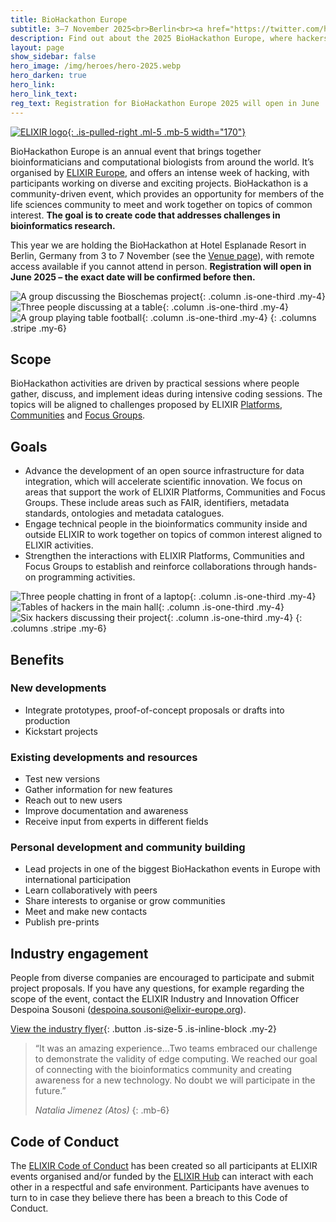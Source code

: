 ```yaml
---
title: BioHackathon Europe
subtitle: 3–7 November 2025<br>Berlin<br><a href="https://twitter.com/hashtag/BioHackEU25" class="is-size-6 ">#BioHackEU25</a></span>
description: Find out about the 2025 BioHackathon Europe, where hackers get together to make life science research easier.
layout: page
show_sidebar: false
hero_image: /img/heroes/hero-2025.webp
hero_darken: true
hero_link:
hero_link_text:
reg_text: Registration for BioHackathon Europe 2025 will open in June 
---
```


[![ELIXIR logo](/img/elixir-logo.svg){: .is-pulled-right .ml-5 .mb-5 width="170"}](https://elixir-europe.org/)

BioHackathon Europe is an annual event that brings together bioinformaticians and computational biologists from around the world. It’s organised by [ELIXIR Europe](https://elixir-europe.org/), and offers an intense week of hacking, with participants working on diverse and exciting projects. BioHackathon is a community-driven event, which provides an opportunity for members of the life sciences community to meet and work together on topics of common interest. **The goal is to create code that addresses challenges in bioinformatics research.** 

This year we are holding the BioHackathon at Hotel Esplanade Resort in Berlin, Germany from 3 to 7 November (see the [Venue page](/venue/)), with remote access available if you cannot attend in person. **Registration will open in June 2025 – the exact date will be confirmed before then.**

<!---
Images below wrap in a <p> tag. To-do: include images or find another 
workaround to avoid this, whilst still keeping the file easy to edit.
The 'markdown="1"' attribute on a <div> doesn't seem to work here.
Maybe just include them (but less intuitive to edit that way).
-->

![A group discussing the Bioschemas project](/img/square-tile-meeting-herve.webp){: .column .is-one-third .my-4}
![Three people discussing at a table](/img/square-tile-chat-toshiaki.webp){: .column .is-one-third .my-4}
![A group playing table football](/img/square-tile-table-football.webp){: .column .is-one-third .my-4}
{: .columns .stripe .my-6}

## Scope
BioHackathon activities are driven by practical sessions where people gather, discuss, and implement ideas during intensive coding sessions. The topics will be aligned to challenges proposed by ELIXIR [Platforms](https://elixir-europe.org/platforms), [Communities](https://elixir-europe.org/communities) and [Focus Groups](https://elixir-europe.org/focus-groups).

## Goals
  * Advance the development of an open source infrastructure for data integration, which will accelerate scientific innovation. We focus on areas that support the work of ELIXIR Platforms, Communities and Focus Groups. These include areas such as FAIR, identifiers, metadata standards, ontologies and metadata catalogues.
  * Engage technical people in the bioinformatics community inside and outside ELIXIR to work together on topics of common interest aligned to ELIXIR activities.
  * Strengthen the interactions with ELIXIR Platforms, Communities and Focus Groups to establish and reinforce collaborations through hands-on programming activities.
  
![Three people chatting in front of a laptop](/img/square-tile-table-chat.webp){: .column .is-one-third .my-4}
![Tables of hackers in the main hall](/img/square-tile-barcelona-hall.webp){: .column .is-one-third .my-4}
![Six hackers discussing their project](/img/square-tile-table-working.webp){: .column .is-one-third .my-4}
{: .columns .stripe .my-6}

## Benefits
### New developments
  * Integrate prototypes, proof-of-concept proposals or drafts into production
  * Kickstart projects

### Existing developments and resources
  * Test new versions
  * Gather information for new features
  * Reach out to new users
  * Improve documentation and awareness
  * Receive input from experts in different fields

### Personal development and community building
  * Lead projects in one of the biggest BioHackathon events in Europe with international participation
  * Learn collaboratively with peers
  * Share interests to organise or grow communities
  * Meet and make new contacts
  * Publish pre-prints

## Industry engagement
People from diverse companies are encouraged to participate and submit project proposals. If you have any questions, for example regarding the scope of the event, contact the ELIXIR Industry and Innovation Officer Despoina Sousoni (<despoina.sousoni@elixir-europe.org>).

[View the industry flyer](https://www.google.com/url?q=https://drive.google.com/file/d/1mDaPGDzsffCVHsqVWeiI5OkVYR3XOxaK/view?usp%3Dsharing&sa=D&source=docs&ust=1708618300910606&usg=AOvVaw345L9WOY6g7xj711NVItqr){: .button .is-size-5 .is-inline-block .my-2}

>“It was an amazing experience...Two teams embraced our challenge to demonstrate the validity of edge computing. We reached our  goal of connecting with the bioinformatics community and creating awareness for a new technology. No doubt we will participate in the future.”
>
>_Natalia Jimenez (Atos)_
{: .mb-6}

## Code of Conduct
The [ELIXIR Code of Conduct](https://elixir-europe.org/events/code-of-conduct) has been created so all participants at ELIXIR events organised and/or funded by the [ELIXIR Hub](https://elixir-europe.org/about-us/who-we-are) can interact with each other in a respectful and safe environment. Participants have avenues to turn to in case they believe there has been a breach to this Code of Conduct.

